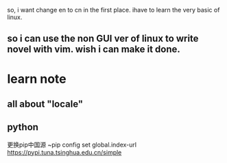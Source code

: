 
so, i want change en to cn in the first place.
ihave to learn the very basic of linux.

so i can use the non GUI ver of linux to write novel with vim.
wish i can make it done.
---

# learn note

## all about "locale"


## python
更换pip中国源
~pip config set global.index-url https://pypi.tuna.tsinghua.edu.cn/simple
